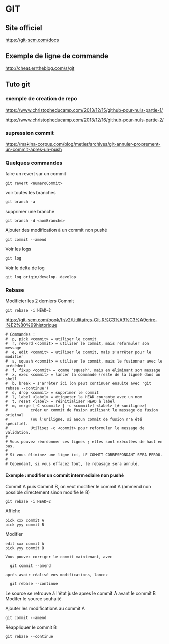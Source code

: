 # GIT

## Site officiel

https://git-scm.com/docs

## Exemple de ligne de commande

http://cheat.errtheblog.com/s/git

## Tuto git

### exemple de creation de repo

https://www.christopheducamp.com/2013/12/15/github-pour-nuls-partie-1/

https://www.christopheducamp.com/2013/12/16/github-pour-nuls-partie-2/

### supression commit

https://makina-corpus.com/blog/metier/archives/git-annuler-proprement-un-commit-apres-un-push

### Quelques commandes

faire un revert sur un commit
```
git revert <numeroCommit>
```

voir toutes les branches
```
git branch -a
```
supprimer une branche
```
git branch -d <nomBranche>
```

Ajouter des modification à un commit non pushé
```
git commit --amend
```

Voir les logs
```
git log
```

Voir le delta de log
```
git log origin/develop..develop
```

### Rebase

Modificier les 2 derniers Commit
```
git rebase -i HEAD~2
```

https://git-scm.com/book/fr/v2/Utilitaires-Git-R%C3%A9%C3%A9crire-l%E2%80%99historique

```
# Commandes :
#  p, pick <commit> = utiliser le commit
#  r, reword <commit> = utiliser le commit, mais reformuler son message
#  e, edit <commit> = utiliser le commit, mais s'arrêter pour le modifier
#  s, squash <commit> = utiliser le commit, mais le fusionner avec le précédent
#  f, fixup <commit> = comme "squash", mais en éliminant son message
#  x, exec <commit> = lancer la commande (reste de la ligne) dans un shell
#  b, break = s'arrêter ici (on peut continuer ensuite avec 'git rebase --continue')
#  d, drop <commit> = supprimer le commit
#  l, label <label> = étiqueter la HEAD courante avec un nom
#  t, reset <label> = réinitialiser HEAD à label
#  m, merge [-C <commit> | -c <commit>] <label> [# <uniligne>]
#          créer un commit de fusion utilisant le message de fusion original
#          (ou l'uniligne, si aucun commit de fusion n'a été spécifié).
#          Utilisez -c <commit> pour reformuler le message de validation.
#
# Vous pouvez réordonner ces lignes ; elles sont exécutées de haut en bas.
#
# Si vous éliminez une ligne ici, LE COMMIT CORRESPONDANT SERA PERDU.
#
# Cependant, si vous effacez tout, le rebasage sera annulé.
```

#### Exemple : modifier un commit intermediaire non pushé

Commit A puis Commit B, on veut modifier le commit A (ammend non possible directement sinon modifie le B)

```
git rebase -i HEAD~2
```

Affiche
```
pick xxx commit A
pick yyy commit B
```

Modifier
```
edit xxx commit A
pick yyy commit B
```
```
Vous pouvez corriger le commit maintenant, avec

  git commit --amend

après avoir réalisé vos modifications, lancez

  git rebase --continue
```

Le source se retrouve à l'état juste apres le commit A avant le commit B
Modifer le source souhaité

Ajouter les modifications au commit A
```
git commit --amend
```

Réappliquer le commit B

```
git rebase --continue
```


